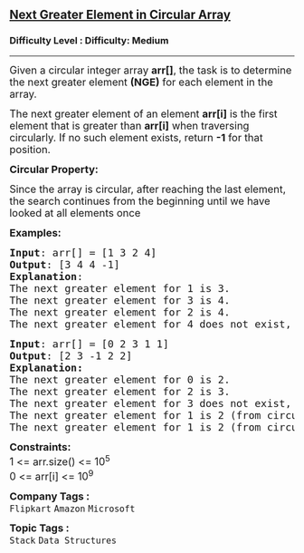 <h2><a href="https://www.geeksforgeeks.org/problems/next-greater-element/0">Next Greater Element in Circular Array</a></h2><h3>Difficulty Level : Difficulty: Medium</h3><hr><div class="problems_problem_content__Xm_eO"><p><span style="font-size: 18px;">Given a circular integer array <strong>arr[]</strong>, the task is to determine the next greater element <strong>(NGE)</strong> for each element in the array.</span></p>
<p><span style="font-size: 18px;">The next greater element of an element <strong>arr[i]</strong> is the first element that is greater than <strong>arr[i]</strong> when traversing circularly. If no such element exists, return <strong>-1</strong> for that position.</span></p>
<p><strong><span style="font-size: 18px;">Circular Property:</span></strong></p>
<p><span style="font-size: 18px;">Since the array is circular, after reaching the last element, the search continues from the beginning until we have looked at all elements once</span></p>
<p><span style="font-size: 18px;"><strong>Examples:&nbsp;</strong></span></p>
<pre><span style="font-size: 18px;"><strong>Input</strong>: arr[] = [1 3 2 4]
<strong>Output</strong>: [3 4 4 -1]
<strong>Explanation</strong>:<br></span><span style="font-size: 18px;">The next greater element for 1 is 3.
The next greater element for 3 is 4.
The next greater element for 2 is 4.
The next greater element for 4 does not exist, so return -1.</span></pre>
<pre><span style="font-size: 18px;"><strong style="font-size: 18px;">Input</strong><span style="font-size: 18px;">: arr[] = [0 2 3 1 1]
</span><strong style="font-size: 18px;">Output</strong><span style="font-size: 18px;">: [2 3 -1 2 2]
<strong>Explanation:
</strong>The next greater element for 0 is 2.
The next greater element for 2 is 3.
The next greater element for 3 does not exist, so return -1.
The next greater element for 1 is 2 (from circular traversal).
The next greater element for 1 is 2 (from circular traversal). </span></span></pre>
<p><span style="font-size: 18px;"><span style="font-size: 18px;"><strong>Constraints:</strong><br>1 &lt;= arr.size() &lt;= 10<sup>5</sup><sup><br></sup></span></span><span style="font-size: 18px;"><span style="font-size: 18px;">0 &lt;= arr[i] &lt;= 10<sup>9</sup></span></span></p></div><p><span style=font-size:18px><strong>Company Tags : </strong><br><code>Flipkart</code>&nbsp;<code>Amazon</code>&nbsp;<code>Microsoft</code>&nbsp;<br><p><span style=font-size:18px><strong>Topic Tags : </strong><br><code>Stack</code>&nbsp;<code>Data Structures</code>&nbsp;